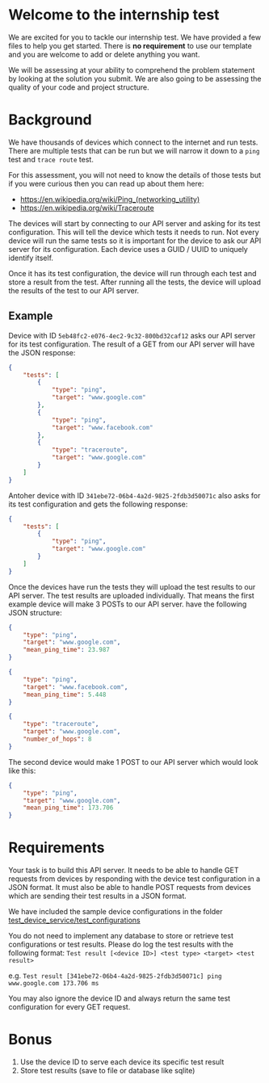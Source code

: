 # Welcome to the internship test

We are excited for you to tackle our internship test. We have provided a few files to help you get started. There is **no requirement** to use our template and you are welcome to add or delete anything you want.

We will be assessing at your ability to comprehend the problem statement by looking at the solution you submit. We are also going to be assessing the quality of your code and project structure.

# Background

We have thousands of devices which connect to the internet and run tests. There are multiple tests that can be run but we will narrow it down to a `ping` test and `trace route` test.

For this assessment, you will not need to know the details of those tests but if you were curious then you can read up about them here:

-   https://en.wikipedia.org/wiki/Ping_(networking_utility)
-   https://en.wikipedia.org/wiki/Traceroute

The devices will start by connecting to our API server and asking for its test configuration. This will tell the device which tests it needs to run. Not every device will run the same tests so it is important for the device to ask our API server for its configuration. Each device uses a GUID / UUID to uniquely identify itself.

Once it has its test configuration, the device will run through each test and store a result from the test. After running all the tests, the device will upload the results of the test to our API server.

## Example

Device with ID `5eb48fc2-e076-4ec2-9c32-800bd32caf12` asks our API server for its test configuration. The result of a GET from our API server will have the JSON response:

```json
{
    "tests": [
        {
            "type": "ping",
            "target": "www.google.com"
        },
        {
            "type": "ping",
            "target": "www.facebook.com"
        },
        {
            "type": "traceroute",
            "target": "www.google.com"
        }
    ]
}
```

Antoher device with ID `341ebe72-06b4-4a2d-9825-2fdb3d50071c` also asks for its test configuration and gets the following response:

```json
{
    "tests": [
        {
            "type": "ping",
            "target": "www.google.com"
        }
    ]
}
```

Once the devices have run the tests they will upload the test results to our API server. The test results are uploaded individually. That means the first example device will make 3 POSTs to our API server. have the following JSON structure:

```json
{
    "type": "ping",
    "target": "www.google.com",
    "mean_ping_time": 23.987
}
```

```json
{
    "type": "ping",
    "target": "www.facebook.com",
    "mean_ping_time": 5.448
}
```

```json
{
    "type": "traceroute",
    "target": "www.google.com",
    "number_of_hops": 8
}
```

The second device would make 1 POST to our API server which would look like this:

```json
{
    "type": "ping",
    "target": "www.google.com",
    "mean_ping_time": 173.706
}
```

# Requirements

Your task is to build this API server. It needs to be able to handle GET requests from devices by responding with the device test configuration in a JSON format. It must also be able to handle POST requests from devices which are sending their test results in a JSON format.

We have included the sample device configurations in the folder [test_device_service/test_configurations](test_device_service/test_configurations)

You do not need to implement any database to store or retrieve test configurations or test results. Please do log the test results with the following format:
`Test result [<device ID>] <test type> <target> <test result>`

e.g. `Test result [341ebe72-06b4-4a2d-9825-2fdb3d50071c] ping www.google.com 173.706 ms`

You may also ignore the device ID and always return the same test configuration for every GET request.

# Bonus

1. Use the device ID to serve each device its specific test result
2. Store test results (save to file or database like sqlite)
